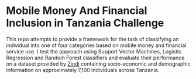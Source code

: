 # Mobile Money And Financial Inclusion in Tanzania Challenge

This repo attempts to provide a framework for the task of classifying an individual into one of four categories based on mobile money and financial service use. I test the approach using Support Vector Machines, Logistic Regression and Random Forest classifiers and evaluate their performance on a dataset provided by [Zindi](https://zindi.africa/competitions/mobile-money-and-financial-inclusion-in-tanzania-challenge) containing socio-economic and demographic information on approximately 7,100 individuals across Tanzania.

